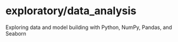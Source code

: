 # exploratory/data_analysis
Exploring data and model building with Python, NumPy, Pandas, and Seaborn
